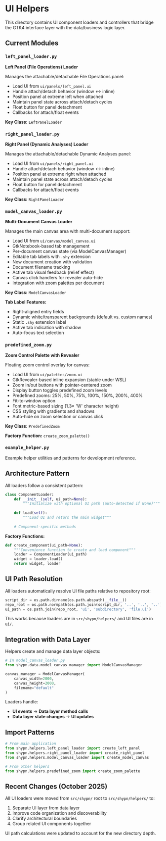 # UI Helpers

This directory contains UI component loaders and controllers that bridge the GTK4 interface layer with the data/business logic layer.

## Current Modules

### `left_panel_loader.py`
**Left Panel (File Operations) Loader**

Manages the attachable/detachable File Operations panel:
- Load UI from `ui/panels/left_panel.ui`
- Handle attach/detach behavior (window ↔ inline)
- Position panel at extreme left when attached
- Maintain panel state across attach/detach cycles
- Float button for panel detachment
- Callbacks for attach/float events

**Key Class:** `LeftPanelLoader`

### `right_panel_loader.py`
**Right Panel (Dynamic Analyses) Loader**

Manages the attachable/detachable Dynamic Analyses panel:
- Load UI from `ui/panels/right_panel.ui`
- Handle attach/detach behavior (window ↔ inline)
- Position panel at extreme right when attached
- Maintain panel state across attach/detach cycles
- Float button for panel detachment
- Callbacks for attach/float events

**Key Class:** `RightPanelLoader`

### `model_canvas_loader.py`
**Multi-Document Canvas Loader**

Manages the main canvas area with multi-document support:
- Load UI from `ui/canvas/model_canvas.ui`
- GtkNotebook-based tab management
- Per-document canvas state (via ModelCanvasManager)
- Editable tab labels with `.shy` extension
- New document creation with validation
- Document filename tracking
- Active tab visual feedback (relief effect)
- Canvas click handlers for revealer auto-hide
- Integration with zoom palettes per document

**Key Class:** `ModelCanvasLoader`

**Tab Label Features:**
- Right-aligned entry fields
- Dynamic white/transparent backgrounds (default vs. custom names)
- Static `.shy` extension label
- Active tab indication with shadow
- Auto-focus text selection

### `predefined_zoom.py`
**Zoom Control Palette with Revealer**

Floating zoom control overlay for canvas:
- Load UI from `ui/palettes/zoom.ui`
- GtkRevealer-based inline expansion (stable under WSL)
- Zoom in/out buttons with pointer-centered zoom
- Display button toggles predefined zoom levels
- Predefined zooms: 25%, 50%, 75%, 100%, 150%, 200%, 400%
- Fit-to-window option
- Font metric-based sizing (1.3× 'W' character height)
- CSS styling with gradients and shadows
- Auto-hide on zoom selection or canvas click

**Key Class:** `PredefinedZoom`

**Factory Function:** `create_zoom_palette()`

### `example_helper.py`
Example helper utilities and patterns for development reference.

## Architecture Pattern

All loaders follow a consistent pattern:

```python
class ComponentLoader:
    def __init__(self, ui_path=None):
        """Initialize with optional UI path (auto-detected if None)"""
        
    def load(self):
        """Load UI and return the main widget"""
        
    # Component-specific methods
```

**Factory Functions:**
```python
def create_component(ui_path=None):
    """Convenience function to create and load component"""
    loader = ComponentLoader(ui_path)
    widget = loader.load()
    return widget, loader
```

## UI Path Resolution

All loaders automatically resolve UI file paths relative to repository root:

```python
script_dir = os.path.dirname(os.path.abspath(__file__))
repo_root = os.path.normpath(os.path.join(script_dir, '..', '..', '..'))
ui_path = os.path.join(repo_root, 'ui', 'subdirectory', 'file.ui')
```

This works because loaders are in `src/shypn/helpers/` and UI files are in `ui/`.

## Integration with Data Layer

Helpers create and manage data layer objects:

```python
# In model_canvas_loader.py
from shypn.data.model_canvas_manager import ModelCanvasManager

canvas_manager = ModelCanvasManager(
    canvas_width=2000,
    canvas_height=2000,
    filename="default"
)
```

Loaders handle:
- **UI events** → **Data layer method calls**
- **Data layer state changes** → **UI updates**

## Import Patterns

```python
# From main application
from shypn.helpers.left_panel_loader import create_left_panel
from shypn.helpers.right_panel_loader import create_right_panel
from shypn.helpers.model_canvas_loader import create_model_canvas

# From other helpers
from shypn.helpers.predefined_zoom import create_zoom_palette
```

## Recent Changes (October 2025)

All UI loaders were moved from `src/shypn/` root to `src/shypn/helpers/` to:
1. Separate UI layer from data layer
2. Improve code organization and discoverability
3. Clarify architectural boundaries
4. Group related UI components together

UI path calculations were updated to account for the new directory depth.
